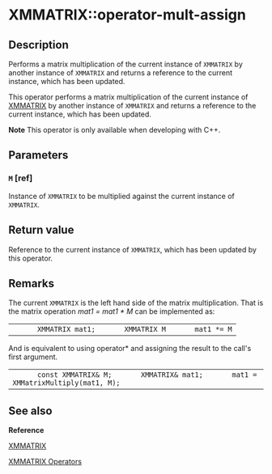 # XMMATRIX::operator-mult-assign

## Description

Performs a matrix multiplication of the current instance of `XMMATRIX` by another instance of `XMMATRIX` and returns a reference to the current instance, which has been updated.

This operator performs a matrix multiplication of the current instance of [XMMATRIX](https://learn.microsoft.com/windows/win32/api/directxmath/ns-directxmath-xmmatrix) by another instance of `XMMATRIX` and returns a reference to the current instance, which has been updated.

**Note** This operator is only available when developing with C++.

## Parameters

### `M` [ref]

Instance of `XMMATRIX` to be multiplied against the current instance of `XMMATRIX`.

## Return value

Reference to the current instance of `XMMATRIX`, which has been updated by this operator.

## Remarks

The current `XMMATRIX` is the left hand side of the matrix multiplication. That is the matrix operation *mat1 = mat1 * M*  can be implemented as:

|  |
| --- |
| ```       XMMATRIX mat1;       XMMATRIX M       mat1 *= M ``` |

And is equivalent to using operator* and
assigning the result to the call's first argument.

|  |
| --- |
| ```       const XMMATRIX& M;       XMMATRIX& mat1;       mat1 = XMMatrixMultiply(mat1, M); ``` |

## See also

**Reference**

[XMMATRIX](https://learn.microsoft.com/windows/win32/api/directxmath/ns-directxmath-xmmatrix)

[XMMATRIX Operators](https://learn.microsoft.com/windows/win32/dxmath/ovw-xmmatrix-operators)